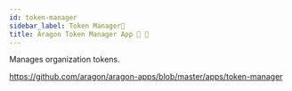 ```yaml
---
id: token-manager
sidebar_label: Token Manager🔅
title: Aragon Token Manager App 🦅 🔅
---
```


Manages organization tokens.

https://github.com/aragon/aragon-apps/blob/master/apps/token-manager
